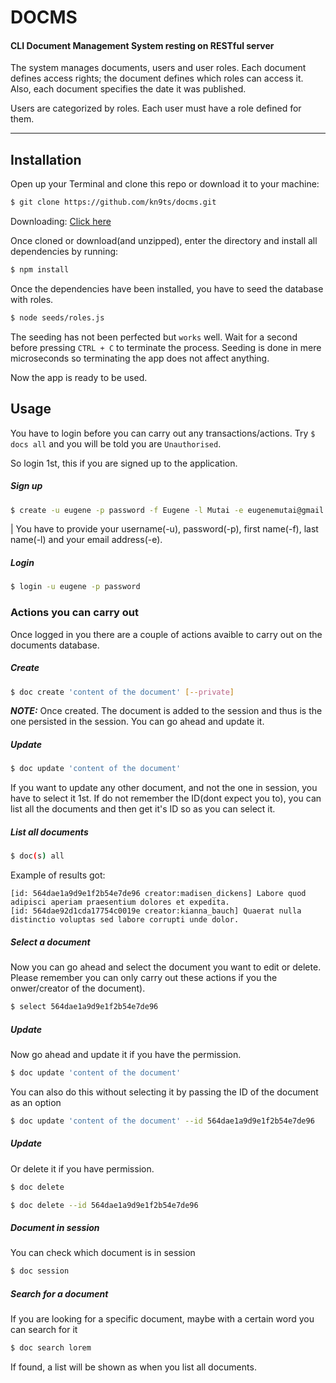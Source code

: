 # DOCMS
#### CLI Document Management System resting on RESTful server

The system manages documents, users and user roles. Each document defines access rights; the document defines which roles can access it. Also, each document specifies the date it was published.

Users are categorized by roles. Each user must have a role defined for them.

---

## Installation

Open up your Terminal and clone this repo or download it to your machine:
```bash
$ git clone https://github.com/kn9ts/docms.git
```

Downloading: [Click here](https://github.com/kn9ts/docms/archive/master.zip)

Once cloned or download(and unzipped), enter the directory and install all dependencies by running:

```bash
$ npm install
```

Once the dependencies have been installed, you have to seed the database with roles.

```bash
$ node seeds/roles.js
```
The seeding has not been perfected but `works` well. Wait for a second before pressing `CTRL + C` to terminate the process. Seeding is done in mere microseconds so terminating the app does not affect anything.

Now the app is ready to be used.

## Usage

You have to login before you can carry out any transactions/actions. Try `$ docs all` and you will be told you are `Unauthorised`.

So login 1st, this if you are signed up to the application.

##### Sign up
```bash
$ create -u eugene -p password -f Eugene -l Mutai -e eugenemutai@gmail.com
```
| You have to provide your username(-u), password(-p), first name(-f), last name(-l) and your email address(-e).

##### Login
```bash
$ login -u eugene -p password
```

### Actions you can carry out
Once logged in you there are a couple of actions avaible to carry out on the documents database.

##### Create
```bash
$ doc create 'content of the document' [--private]
```
*__NOTE:__* Once created. The document is added to the session and thus is the one persisted in the session. You can go ahead and update it.

##### Update
```bash
$ doc update 'content of the document'
```

If you want to update any other document, and not the one in session, you have to select it 1st. If do not remember the ID(dont expect you to), you can list all the documents and then get it's ID so as you can select it.

##### List all documents
```bash
$ doc(s) all
```

Example of results got: 
```
[id: 564dae1a9d9e1f2b54e7de96 creator:madisen_dickens] Labore quod adipisci aperiam praesentium dolores et expedita.
[id: 564dae92d1cda17754c0019e creator:kianna_bauch] Quaerat nulla distinctio voluptas sed labore corrupti unde dolor.
```

##### Select a document
Now you can go ahead and select the document you want to edit or delete. Please remember you can only carry out these actions if you the onwer/creator of the document).

```bash
$ select 564dae1a9d9e1f2b54e7de96
```

##### Update
Now go ahead and update it if you have the permission.

```bash
$ doc update 'content of the document'
```

You can also do this without selecting it by passing the ID of the document as an option
```bash
$ doc update 'content of the document' --id 564dae1a9d9e1f2b54e7de96
```

##### Update
Or delete it if you have permission.

```bash
$ doc delete
```

```bash
$ doc delete --id 564dae1a9d9e1f2b54e7de96
```

##### Document in session
You can check which document is in session
```bash
$ doc session
```

##### Search for a document
If you are looking for a specific document, maybe with a certain word you can search for it

```bash
$ doc search lorem
```

If found, a list will be shown as when you list all documents.
